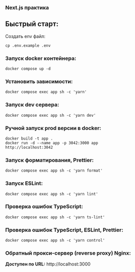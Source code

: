 ### Next.js практика

## Быстрый старт:
Создать env файл:
```
cp .env.example .env
```

### Запуск docker контейнера:

```
docker compose up -d
```

### Установить зависимости:

```
docker compose exec app sh -c 'yarn'
```

### Запуск dev сервера:

```
docker compose exec app sh -c 'yarn dev'
```

### Ручной запуск prod версии в docker:
```
docker build -t app .
docker run -d --name app -p 3042:3000 app
http://localhost:3042
```

### Запуск форматирования, Prettier:

```
docker compose exec app sh -c 'yarn format'
```

### Запуск ESLint:

```
docker compose exec app sh -c 'yarn lint'
```

### Проверка ошибок TypeScript:

```
docker compose exec app sh -c 'yarn ts-lint'
```

### Проверка ошибок TypeScript, ESLint, Prettier:

```
docker compose exec app sh -c 'yarn control'
```

### Обратный прокси-сервер (reverse proxy) Nginx:
**Доступен по URL:** http://localhost:3000